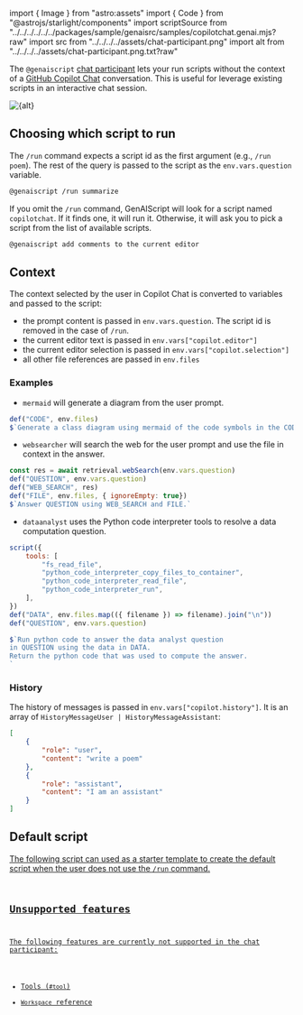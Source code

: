 
import { Image } from "astro:assets"
import { Code } from "@astrojs/starlight/components"
import scriptSource from "../../../../../../packages/sample/genaisrc/samples/copilotchat.genai.mjs?raw"
import src from "../../../../assets/chat-participant.png"
import alt from "../../../../assets/chat-participant.png.txt?raw"

The `@genaiscript` [chat participant](https://code.visualstudio.com/api/extension-guides/chat#parts-of-the-chat-user-experience) lets your run scripts without the context
of a [GitHub Copilot Chat](https://marketplace.visualstudio.com/items?itemName=GitHub.copilot-chat) conversation.
This is useful for leverage existing scripts in an interactive chat session.

<Image src={src} alt={alt} loading="lazy" />

## Choosing which script to run

The `/run` command expects a script id as the first argument (e.g., `/run poem`). The rest of the query is
passed to the script as the `env.vars.question` variable.

```sh
@genaiscript /run summarize
```

If you omit the `/run` command, GenAIScript will look for a script named `copilotchat`. If it finds one, it will run it.
Otherwise, it will ask you to pick a script from the list of available scripts.

```sh
@genaiscript add comments to the current editor
```

## Context

The context selected by the user in Copilot Chat is converted to variables and passed to the script:

-   the prompt content is passed in `env.vars.question`. The script id is removed in the case of `/run`.
-   the current editor text is passed in `env.vars["copilot.editor"]`
-   the current editor selection is passed in `env.vars["copilot.selection"]`
-   all other file references are passed in `env.files`

### Examples

-   `mermaid` will generate a diagram from the user prompt.

```js title="mermaid.genai.mjs" wrap
def("CODE", env.files)
$`Generate a class diagram using mermaid of the code symbols in the CODE.`
```

- `websearcher` will search the web for the user prompt
and use the file in context in the answer.

```js title="websearcher.genai.mjs" wrap
const res = await retrieval.webSearch(env.vars.question)
def("QUESTION", env.vars.question)
def("WEB_SEARCH", res)
def("FILE", env.files, { ignoreEmpty: true})
$`Answer QUESTION using WEB_SEARCH and FILE.`
```

-   `dataanalyst` uses the Python code interpreter tools to
    resolve a data computation question.

```js title="dataanalyst.genai.mjs" wrap
script({
    tools: [
        "fs_read_file",
        "python_code_interpreter_copy_files_to_container",
        "python_code_interpreter_read_file",
        "python_code_interpreter_run",
    ],
})
def("DATA", env.files.map(({ filename }) => filename).join("\n"))
def("QUESTION", env.vars.question)

$`Run python code to answer the data analyst question 
in QUESTION using the data in DATA.
Return the python code that was used to compute the answer.
`
```

### History

The history of messages is passed in `env.vars["copilot.history"]`. It is an array of `HistoryMessageUser | HistoryMessageAssistant`:

```json
[
    {
        "role": "user",
        "content": "write a poem"
    },
    {
        "role": "assistant",
        "content": "I am an assistant"
    }
]
```

## Default script <a id="copilotchat" href="" />

The following script can used as a starter template to create the default script when the user does not use the `/run` command.

<Code
    code={scriptSource}
    wrap={true}
    lang="ts"
    title="genaisrc/copilotchat.genai.mts"
/>

## Unsupported features

The following features are currently not supported in the chat participant:

-   Tools (`#tool`)
-   `Workspace` reference
